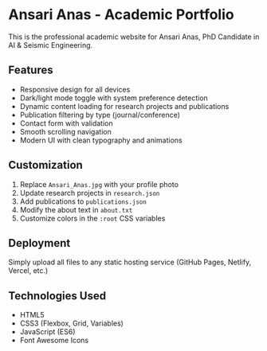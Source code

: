 # Ansari Anas - Academic Portfolio

This is the professional academic website for Ansari Anas, PhD Candidate in AI & Seismic Engineering.

## Features

- Responsive design for all devices
- Dark/light mode toggle with system preference detection
- Dynamic content loading for research projects and publications
- Publication filtering by type (journal/conference)
- Contact form with validation
- Smooth scrolling navigation
- Modern UI with clean typography and animations

## Customization

1. Replace `Ansari_Anas.jpg` with your profile photo
2. Update research projects in `research.json`
3. Add publications to `publications.json`
4. Modify the about text in `about.txt`
5. Customize colors in the `:root` CSS variables

## Deployment

Simply upload all files to any static hosting service (GitHub Pages, Netlify, Vercel, etc.)

## Technologies Used

- HTML5
- CSS3 (Flexbox, Grid, Variables)
- JavaScript (ES6)
- Font Awesome Icons
